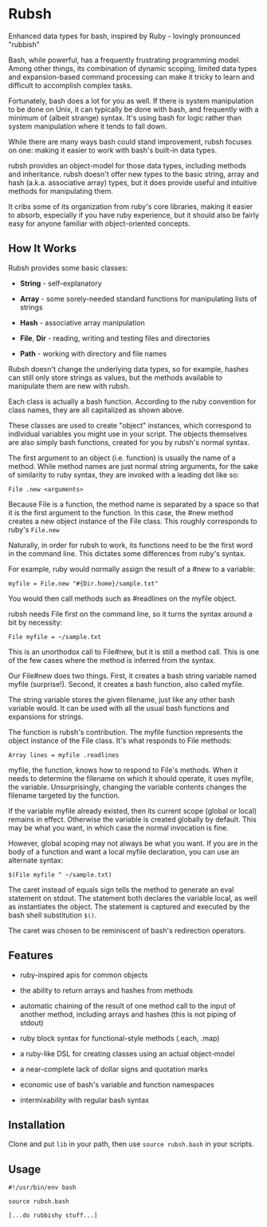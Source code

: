 Rubsh
=====

Enhanced data types for bash, inspired by Ruby - lovingly pronounced
"rubbish"

Bash, while powerful, has a frequently frustrating programming model.
Among other things, its combination of dynamic scoping, limited data
types and expansion-based command processing can make it tricky to learn
and difficult to accomplish complex tasks.

Fortunately, bash does a lot for you as well. If there is system
manipulation to be done on Unix, it can typically be done with bash, and
frequently with a minimum of (albeit strange) syntax. It's using bash
for logic rather than system manipulation where it tends to fall down.

While there are many ways bash could stand improvement, rubsh focuses on
one: making it easier to work with bash's built-in data types.

rubsh provides an object-model for those data types, including methods
and inheritance. rubsh doesn't offer new types to the basic string,
array and hash (a.k.a. associative array) types, but it does provide
useful and intuitive methods for manipulating them.

It cribs some of its organization from ruby's core libraries, making it
easier to absorb, especially if you have ruby experience, but it should
also be fairly easy for anyone familiar with object-oriented concepts.

How It Works
------------

Rubsh provides some basic classes:

-   **String** - self-explanatory

-   **Array** - some sorely-needed standard functions for manipulating
    lists of strings

-   **Hash** - associative array manipulation

-   **File**, **Dir** - reading, writing and testing files and
    directories

-   **Path** - working with directory and file names

Rubsh doesn't change the underlying data types, so for example, hashes
can still only store strings as values, but the methods available to
manipulate them are new with rubsh.

Each class is actually a bash function. According to the ruby convention
for class names, they are all capitalized as shown above.

These classes are used to create "object" instances, which correspond to
individual variables you might use in your script. The objects
themselves are also simply bash functions, created for you by rubsh's
normal syntax.

The first argument to an object (i.e. function) is usually the name of a
method. While method names are just normal string arguments, for the
sake of similarity to ruby syntax, they are invoked with a leading dot
like so:

    File .new <arguments>

Because File is a function, the method name is separated by a space so
that it is the first argument to the function.  In this case, the #new
method creates a new object instance of the File class.  This roughly
corresponds to ruby's `File.new`

Naturally, in order for rubsh to work, its functions need to be the
first word in the command line.  This dictates some differences from
ruby's syntax.

For example, ruby would normally assign the result of a #new to a
variable:

    myfile = File.new "#{Dir.home}/sample.txt"

You would then call methods such as #readlines on the myfile object.

rubsh needs File first on the command line, so it turns the syntax
around a bit by necessity:

    File myfile = ~/sample.txt

This is an unorthodox call to File#new, but it is still a method call.
This is one of the few cases where the method is inferred from the
syntax.

Our File#new does two things.  First, it creates a bash string variable
named myfile (surprise!).  Second, it creates a bash function, also
called myfile.

The string variable stores the given filename, just like any other bash
variable would.  It can be used with all the usual bash functions and
expansions for strings.

The function is rubsh's contribution.  The myfile function represents
the object instance of the File class.  It's what responds to File
methods:

    Array lines = myfile .readlines

myfile, the function, knows how to respond to File's methods.  When it
needs to determine the filename on which it should operate, it uses
myfile, the variable.  Unsurprisingly, changing the variable contents
changes the filename targeted by the function.

If the variable myfile already existed, then its current scope (global
or local) remains in effect.  Otherwise the variable is created globally
by default.  This may be what you want, in which case the normal
invocation is fine.

However, global scoping may not always be what you want.  If you are in
the body of a function and want a local myfile declaration, you can use
an alternate syntax:

    $(File myfile ^ ~/sample.txt)

The caret instead of equals sign tells the method to generate an eval
statement on stdout.  The statement both declares the variable local, as
well as instantiates the object.  The statement is captured and executed
by the bash shell substitution `$()`.

The caret was chosen to be reminiscent of bash's redirection operators.

Features
--------

-   ruby-inspired apis for common objects

-   the ability to return arrays and hashes from methods

-   automatic chaining of the result of one method call to the input of
    another method, including arrays and hashes (this is not piping of
    stdout)

-   ruby block syntax for functional-style methods (.each, .map)

-   a ruby-like DSL for creating classes using an actual object-model

-   a near-complete lack of dollar signs and quotation marks

-   economic use of bash's variable and function namespaces

-   intermixability with regular bash syntax

Installation
------------

Clone and put `lib` in your path, then use `source rubsh.bash` in your
scripts.

Usage
-----

    #!/usr/bin/env bash

    source rubsh.bash

    [...do rubbishy stuff...]
